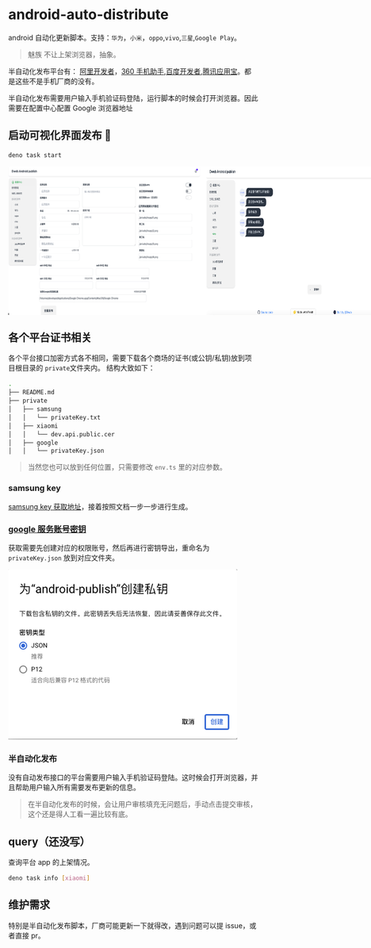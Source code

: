 # android-auto-distribute

android 自动化更新脚本。支持：`华为`，`小米`，`oppo`,`vivo`,`三星`,`Google Play`。

> 魅族 不让上架浏览器，抽象。

半自动化发布平台有： [阿里开发者](https://open.9game.cn/)，[360 手机助手](https://dev.360.cn/),[百度开发者](http://app.baidu.com),[腾讯应用宝](https://app.open.qq.com/p/home)。都是这些不是手机厂商的没有。

半自动化发布需要用户输入手机验证码登陆，运行脚本的时候会打开浏览器。因此需要在配置中心配置 Google 浏览器地址

## 启动可视化界面发布 🍟

```bash
deno task start
```

<div style="display: flex; justify-content: space-between; align-items: center;">
  <img src="./static/assets/images/setting.png" alt="setting Preview" width="400" height="300" />
  <img src="./static/assets/images/publish.png" alt="publish Preview" width="400" height="300" />
</div>

## 各个平台证书相关

各个平台接口加密方式各不相同，需要下载各个商场的证书(或公钥/私钥)放到项目根目录的 `private`文件夹内。
结构大致如下：

```bash
.
├── README.md
├── private
│   ├── samsung
│   │   └── privateKey.txt
│   ├── xiaomi
│   │   └── dev.api.public.cer
│   ├── google
│   │   └── privateKey.json
```

> 当然您也可以放到任何位置，只需要修改 `env.ts` 里的对应参数。

### samsung key

[samsung key 获取地址](https://developer.samsung.com/galaxy-store/galaxy-store-developer-api/create-an-access-token.html)，接着按照文档一步一步进行生成。

### [google 服务账号密钥](https://developers.google.com/android-publisher/getting_started?hl=zh-cn#oauth)

获取需要先创建对应的权限账号，然后再进行密钥导出，重命名为 `privateKey.json` 放到对应文件夹。

![Generate google key](/static/assets/images/google-key.png)

### 半自动化发布

没有自动发布接口的平台需要用户输入手机验证码登陆。这时候会打开浏览器，并且帮助用户输入所有需要发布更新的信息。

> 在半自动化发布的时候，会让用户审核填充无问题后，手动点击提交审核，这个还是得人工看一遍比较有底。

## query（还没写）

查询平台 app 的上架情况。

```bash
deno task info [xiaomi]
```

## 维护需求

特别是半自动化发布脚本，厂商可能更新一下就得改，遇到问题可以提 issue，或者直接 pr。

